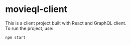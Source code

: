 # movieql-client

This is a client project built with React and GraphQL client.  
To run the project, use:

```bash
npm start
```
